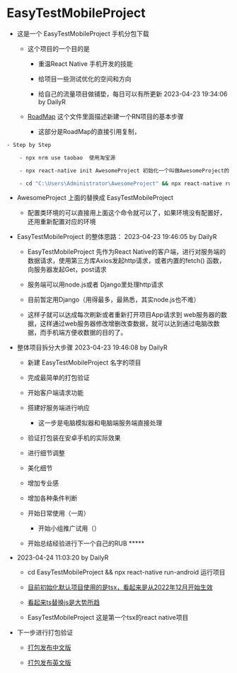 # EasyTestMobileProject

- 这是一个 EasyTestMobileProject  手机分包下载

	- 这个项目的一个目的是

		- 重温React Native 手机开发的技能

		- 给项目一些测试优化的空间和方向

		- 给自己的流量项目做铺垫，每日可以有所更新 2023-04-23 19:34:06 by DailyR

	- [RoadMap](RoadMap.md) 这个文件里面描述新建一个RN项目的基本步骤

		- 这部分是RoadMap的直接引用复制，

```bash
- Step by Step

	- npx nrm use taobao  使用淘宝源

	- npx react-native init AwesomeProject 初始化一个叫做AwesomeProject的react-native脚手架项目(一般使用cmd原生，使用git-bash这种第三方容易找不到环境变量)

	- cd "C:\Users\Administrator\AwesomeProject" && npx react-native run-android    运行项目，运行个安卓虚拟机（需要提前配置好环境）
```

- AwesomeProject 上面的替换成 EasyTestMobileProject

	- 配置类环境的可以直接用上面这个命令就可以了，如果环境没有配置好，还用重新配置对应的环境

 
- EasyTestMobileProject 的整体思路：    2023-04-23 19:46:05 by DailyR

	- EasyTestMobileProject 先作为React Native的客户端，进行对服务端的数据请求，使用第三方库Axios发起http请求，或者内置的fetch() 函数，向服务器发起Get，post请求

	- 服务端可以用node.js或者 Django里处理http请求

	- 目前暂定用Django（用得最多，最熟悉，其实node.js也不难）

	- 这样子就可以达成每次刷新或者重新打开项目App请求到 web服务器的数据，这样通过web服务器修改增删改查数据，就可以达到通过电脑改数据，而手机端方便收数据的目的了。




- 整体项目拆分大步骤     2023-04-23 19:46:08 by DailyR

	- 新建 EasyTestMobileProject 名字的项目

	- 完成最简单的打包验证

	- 开始客户端请求功能

	- 搭建好服务端进行响应

		- 这一步是电脑模拟器和电脑端服务端直接处理

	- 验证打包装在安卓手机的实际效果

	- 进行细节调整

	- 美化细节

	- 增加专业感

	- 增加各种条件判断

	- 开始日常使用（一周）

		- 开始小组推广试用（）

	- 开始总结经验进行下一个自己的RUB *****



- 2023-04-24 11:03:20 by DailyR

	- cd EasyTestMobileProject && npx react-native run-android    运行项目

	- [目前初始化默认项目使用的是tsx，看起来是从2022年12月开始生效](https://reactnative.dev/docs/typescript#using-javascript-instead-of-typescript)
	
	- [看起来ts替换js是大势所趋](https://blog.csdn.net/shifang07/article/details/105371268/)

	- EasyTestMobileProject 这是第一个tsx的react native项目

- 下一步进行打包验证

	- [打包发布中文版](https://reactnative.cn/docs/signed-apk-android)

	- [打包发布英文版](https://reactnative.dev/docs/signed-apk-android)